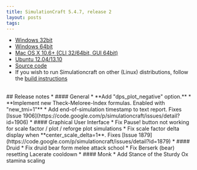 ```yaml
---
title: SimulationCraft 5.4.7, release 2
layout: posts
tags:
---
```

* [Windows 32bit](/release/simc-547-2-win32.zip)
* [Windows 64bit](/release/simc-547-2-win64.zip)
* [Mac OS X 10.6+ (CLI 32/64bit, GUI 64bit)](/release/simc-547-2-osx-x86.dmg)
* [Ubuntu 12.04/13.10](https://launchpad.net/~simulationcraft/+archive/simulationcraft)
* [Source code](/release/simc-547-2-source.zip)
* If you wish to run Simulationcraft on other (Linux) distributions, follow the [build instructions](http://code.google.com/p/simulationcraft/wiki/HowToBuild)
<br>
## Release notes
* #### General
    * **Add "dps_plot_negative" option.**
    * **Implement new Theck-Meloree-Index formulas. Enabled with "new_tmi=1"**
    * Add end-of-simulation timestamp to text report. Fixes [Issue 1906](https://code.google.com/p/simulationcraft/issues/detail?id=1906)
* #### Graphical User Interface
    * Fix Pause! button not working for scale factor / plot / reforge plot simulations
    * Fix scale factor delta display when **center_scale_delta=1**. Fixes [Issue 1879](https://code.google.com/p/simulationcraft/issues/detail?id=1879)
* #### Druid
    * Fix druid bear form melee attack school
    * Fix Berserk (bear) resetting Lacerate cooldown
* #### Monk
    * Add Stance of the Sturdy Ox stamina scaling